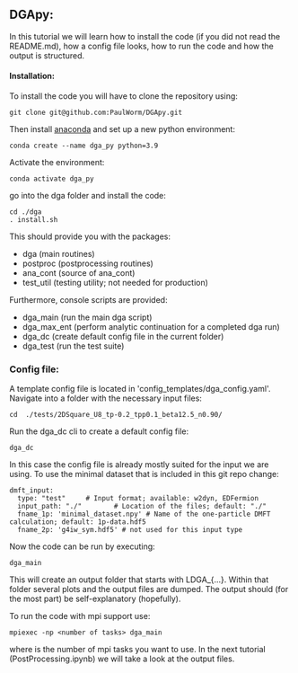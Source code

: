 ## DGApy:

In this tutorial we will learn how to install the code (if you did not read the README.md), how a config file looks, how to run
 the code and how the output is structured.

#### Installation:

To install the code you will have to clone the repository using:


```
git clone git@github.com:PaulWorm/DGApy.git
```

Then install [anaconda](https://www.anaconda.com/download) and set up a new python environment:

```
conda create --name dga_py python=3.9
```

Activate the environment:

```
conda activate dga_py 
```

go into the dga folder and install the code:

```
cd ./dga
. install.sh
```

This should provide you with the packages:

- dga (main routines)
- postproc (postprocessing routines)
- ana_cont (source of ana_cont)
- test_util (testing utility; not needed for production)

Furthermore, console scripts are provided:

- dga_main (run the main dga script) 
- dga_max_ent (perform analytic continuation for a completed dga run)
- dga_dc (create default config file in the current folder)
- dga_test (run the test suite)

### Config file: 

A template config file is located in 'config_templates/dga_config.yaml'. Navigate into a folder with the necessary input files:

```
cd  ./tests/2DSquare_U8_tp-0.2_tpp0.1_beta12.5_n0.90/
```

Run the dga_dc cli to create a default config file:

```
dga_dc
```

In this case the config file is already mostly suited for the input we are using. To use the minimal dataset that is included 
in this git repo change: 

```
dmft_input:
  type: "test"     # Input format; available: w2dyn, EDFermion
  input_path: "./"        # Location of the files; default: "./"
  fname_1p: 'minimal_dataset.npy' # Name of the one-particle DMFT calculation; default: 1p-data.hdf5
  fname_2p: 'g4iw_sym.hdf5' # not used for this input type
```

Now the code can be run by executing:

```
dga_main 
```

This will create an output folder that starts with LDGA_{...}. Within that folder several plots and the output files are 
dumped. The output should (for the most part) be self-explanatory (hopefully).

To run the code with mpi support use: 

```
mpiexec -np <number of tasks> dga_main 
```

where <number of tasks> is the number of mpi tasks you want to use.
In the next tutorial (PostProcessing.ipynb) we will take a look at the output files. 
